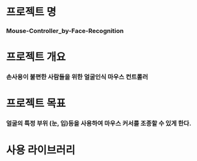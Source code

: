 # 프로젝트 명
### Mouse-Controller_by-Face-Recognition

# 프로젝트 개요
### 손사용이 불편한 사람들을 위한 얼굴인식 마우스 컨트롤러

# 프로젝트 목표
### 얼굴의 특정 부위 (눈, 입)등을 사용하여 마우스 커서를 조종할 수 있게 한다.

# 사용 라이브러리
```

